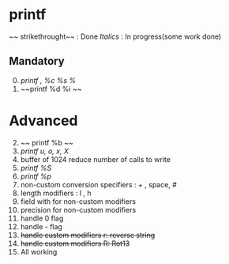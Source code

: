 # printf
~~ strikethrought~~ : Done
*Italics* : In progress(some work done)

## Mandatory
0.  *printf , %c %s %*
1.  ~~printf %d %i ~~
# Advanced 
2. ~~ printf %b ~~
3. *printf u, o, x, X*
4. buffer  of 1024 reduce number of calls to write
5.  *printf %S*
6.  *printf %p*
7.  non-custom conversion specifiers : + , space, #
8.  length modifiers : l , h
9.  field with for non-custom modifiers
10. precision for non-custom modifiers
11. handle 0 flag
12. handle - flag
13. ~~handle custom modifiers r: reverse string~~
14. ~~handle custom modifiers R: Rot13~~
15. All working
